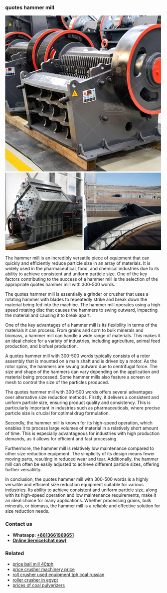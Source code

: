 <h3>quotes hammer mill</h3><img src='1704856978.jpg' alt=''><p>The hammer mill is an incredibly versatile piece of equipment that can quickly and efficiently reduce particle size in an array of materials. It is widely used in the pharmaceutical, food, and chemical industries due to its ability to achieve consistent and uniform particle size. One of the key factors contributing to the success of a hammer mill is the selection of the appropriate quotes hammer mill with 300-500 words.</p><p>The quotes hammer mill is essentially a grinder or crusher that uses a rotating hammer with blades to repeatedly strike and break down the material being fed into the machine. The hammer mill operates using a high-speed rotating disc that causes the hammers to swing outward, impacting the material and causing it to break apart.</p><p>One of the key advantages of a hammer mill is its flexibility in terms of the materials it can process. From grains and corn to bulk minerals and biomass, a hammer mill can handle a wide range of materials. This makes it an ideal choice for a variety of industries, including agriculture, animal feed production, and biofuel production.</p><p>A quotes hammer mill with 300-500 words typically consists of a rotor assembly that is mounted on a main shaft and is driven by a motor. As the rotor spins, the hammers are swung outward due to centrifugal force. The size and shape of the hammers can vary depending on the application and material being processed. Some hammer mills also feature a screen or mesh to control the size of the particles produced.</p><p>The quotes hammer mill with 300-500 words offers several advantages over alternative size reduction methods. Firstly, it delivers a consistent and uniform particle size, ensuring product quality and consistency. This is particularly important in industries such as pharmaceuticals, where precise particle size is crucial for optimal drug formulation.</p><p>Secondly, the hammer mill is known for its high-speed operation, which enables it to process large volumes of material in a relatively short amount of time. This is especially advantageous for industries with high production demands, as it allows for efficient and fast processing.</p><p>Furthermore, the hammer mill is relatively low maintenance compared to other size reduction equipment. The simplicity of its design means fewer moving parts, resulting in reduced wear and tear. Additionally, the hammer mill can often be easily adjusted to achieve different particle sizes, offering further versatility.</p><p>In conclusion, the quotes hammer mill with 300-500 words is a highly versatile and efficient size reduction equipment suitable for various industries. Its ability to achieve consistent and uniform particle size, along with its high-speed operation and low maintenance requirements, make it an ideal choice for many applications. Whether processing grains, bulk minerals, or biomass, the hammer mill is a reliable and effective solution for size reduction needs.</p><h3>Contact us</h3><ul><li><strong>Whatsapp:&nbsp;<a href="https://wa.me/8613661969651">+8613661969651</a></strong></li><li><a href="https://swt.shibang-china.com/?git&amp;zhl&amp;quotes hammer mill"><strong>Online Service(chat now)</strong></a></li></ul><h3>Related</h3><ul><li><a href='price ball mill 40tph.md'>price ball mill 40tph</a></li><li><a href='price crusher machinery price.md'>price crusher machinery price</a></li><li><a href='roll crusher used equipment tph coal russian.md'>roll crusher used equipment tph coal russian</a></li><li><a href='roller crusher in egypt.md'>roller crusher in egypt</a></li><li><a href='prices of coal pulverizers.md'>prices of coal pulverizers</a></li></ul>